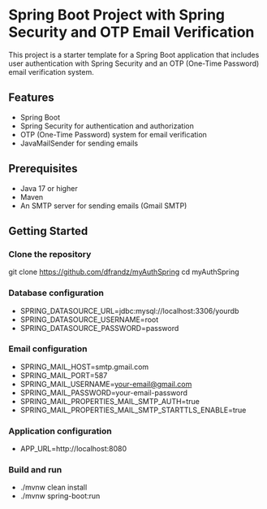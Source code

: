# Spring Boot Project with Spring Security and OTP Email Verification

This project is a starter template for a Spring Boot application that includes user authentication with Spring Security and an OTP (One-Time Password) email verification system.

## Features

- Spring Boot
- Spring Security for authentication and authorization
- OTP (One-Time Password) system for email verification
- JavaMailSender for sending emails

## Prerequisites

- Java 17 or higher
- Maven
- An SMTP server for sending emails (Gmail SMTP)

## Getting Started

### Clone the repository

git clone https://github.com/dfrandz/myAuthSpring
cd myAuthSpring

### Database configuration
- SPRING_DATASOURCE_URL=jdbc:mysql://localhost:3306/yourdb
- SPRING_DATASOURCE_USERNAME=root
- SPRING_DATASOURCE_PASSWORD=password

### Email configuration
- SPRING_MAIL_HOST=smtp.gmail.com
- SPRING_MAIL_PORT=587
- SPRING_MAIL_USERNAME=your-email@gmail.com
- SPRING_MAIL_PASSWORD=your-email-password
- SPRING_MAIL_PROPERTIES_MAIL_SMTP_AUTH=true
- SPRING_MAIL_PROPERTIES_MAIL_SMTP_STARTTLS_ENABLE=true

### Application configuration
- APP_URL=http://localhost:8080

### Build and run
- ./mvnw clean install
- ./mvnw spring-boot:run



